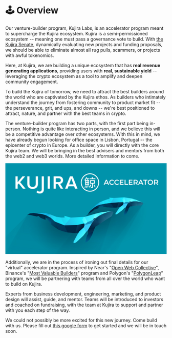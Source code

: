 # 🕹 Overview

Our venture-builder program, Kujira Labs, is an accelerator program meant to supercharge the Kujira ecosystem. Kujira is a semi-permissioned ecosystem -- meaning one must pass a governance vote to build. With [the Kujira Senate](../dapps-and-infrastructure/senate.md), dynamically evaluating new projects and funding proposals, we should be able to eliminate almost all rug pulls, scammers, or projects with awful tokenomics.

Here, at Kujira, we are building a unique ecosystem that has **real revenue generating applications**,  providing users with **real, sustainable yield** -- leveraging the crypto ecosystem as a tool to amplify and deepen community engagement.&#x20;

To build the Kujira of tomorrow, we need to attract the best builders around the world who are captivated by the Kujira ethos. As builders who intimately understand the journey from fostering community to product market fit -- the perseverance, grit, and ups, and downs -- we're best positioned to attract, nature, and partner with the best teams in crypto.&#x20;

The venture-builder program has two parts, with the first part being in-person. Nothing is quite like interacting in person, and we believe this will be a competitive advantage over other ecosystems. With this in mind, we have already begun looking for office space in Lisbon, Portugal -- the epicenter of crypto in Europe. As a builder, you will directly with the core Kujira team. We will be bringing in the best advisers and mentors from both the web2 and web3 worlds. More detailed information to come.&#x20;

![](<../.gitbook/assets/image (2) (1) (1).png>)

Additionally, we are in the process of ironing out final details for our "virtual" accelerator program. Inspired by Near's "[Open Web Collective](https://www.openwebcollective.com)", Binance's "[Most Valuable Builders](https://www.bnbchain.org/en/bsc-mvb-program)" program and Polygon's "[PolygonLeap](https://www.polygonleap2021.com/)" program, we will be partnering with teams from all over the world who want to build on Kujira.

Experts from business development, engineering, marketing, and product design will assist, guide, and mentor. Teams will be introduced to investors and coached on fundraising, with the team at Kujira to support and partner with you each step of the way.&#x20;

We could not possibly be more excited for this new journey. Come build with us. Please fill out [this google form](https://docs.google.com/forms/d/e/1FAIpQLScW9f20rZS96869U1mMJPkjJ59SuAXvUeVeFTYkfuQke7KUMw/viewform) to get started and we will be in touch soon.

